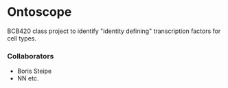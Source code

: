 # Ontoscope

BCB420 class project to identify "identity defining" transcription factors for cell types.


### Collaborators

* Boris Steipe
* NN etc.


